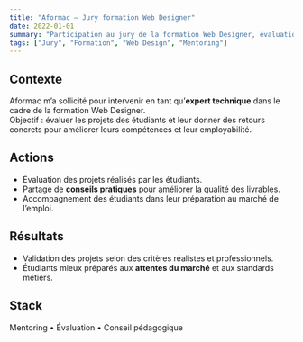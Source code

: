 ```yaml
---
title: "Aformac — Jury formation Web Designer"
date: 2022-01-01
summary: "Participation au jury de la formation Web Designer, évaluation et conseils pour préparer les étudiants au marché du travail."
tags: ["Jury", "Formation", "Web Design", "Mentoring"]
---
```


## Contexte
Aformac m’a sollicité pour intervenir en tant qu’**expert technique** dans le cadre de la formation Web Designer.  
Objectif : évaluer les projets des étudiants et leur donner des retours concrets pour améliorer leurs compétences et leur employabilité.

## Actions
- Évaluation des projets réalisés par les étudiants.  
- Partage de **conseils pratiques** pour améliorer la qualité des livrables.  
- Accompagnement des étudiants dans leur préparation au marché de l’emploi.  

## Résultats
- Validation des projets selon des critères réalistes et professionnels.  
- Étudiants mieux préparés aux **attentes du marché** et aux standards métiers.  

## Stack
Mentoring • Évaluation • Conseil pédagogique
